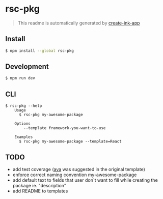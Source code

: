 # rsc-pkg

> This readme is automatically generated by [create-ink-app](https://github.com/vadimdemedes/create-ink-app)

## Install

```bash
$ npm install --global rsc-pkg
```


## Development

```bash
$ npm run dev
```

## CLI

```
$ rsc-pkg --help
	Usage
	  $ rsc-pkg my-awesome-package

	Options
		--template framework-you-want-to-use

	Examples
	  $ rsc-pkg my-awesome-package --template=React
```


## TODO

- add test coverage ([ava](https://github.com/avajs/ava) was suggested in the original template)
- enforce correct naming convention my-awesome-package
- add default text to fields that user don`t want to fill while creating the package ie. "description"
- add README to templates